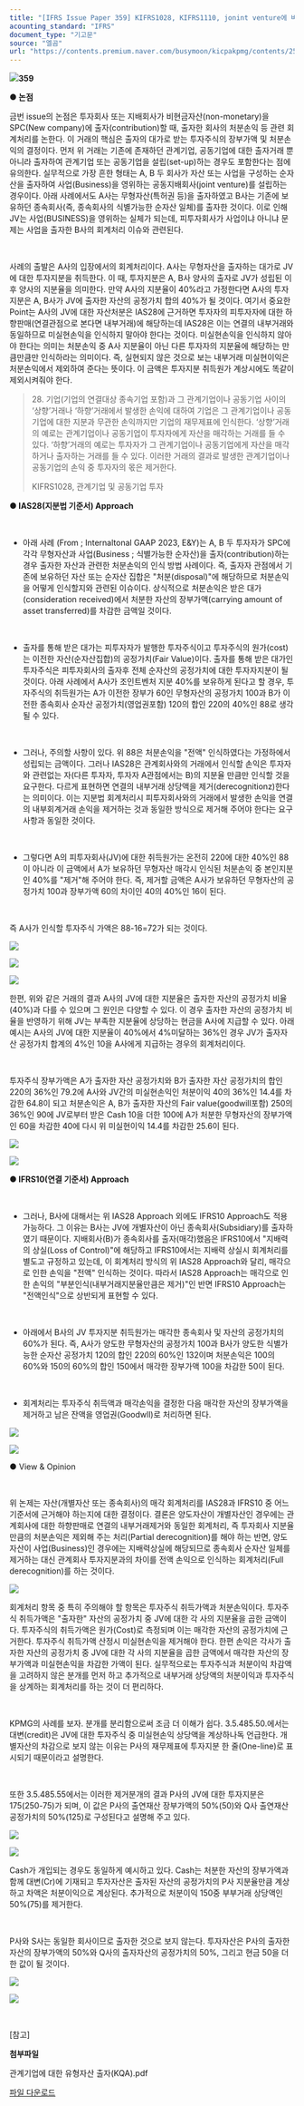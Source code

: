 ```yaml
---
title: "[IFRS Issue Paper 359] KIFRS1028, KIFRS1110, jonint venture에 비화폐성자산의 출자시 투자자의 처분손익 회계처리(source : EY)"
acounting_standard: "IFRS"
document_type: "기고문"
source: "엘곰"
url: "https://contents.premium.naver.com/busymoon/kicpakpmg/contents/250131163845959xp"
---
```

![](https://n2.news.naver.com/l.gif?type=content)**359**

**● 논점**

금번 issue의 논점은 투자회사 또는 지배회사가 비현금자산(non-monetary)을 SPC(New company)에 출자(contribution)할 때, 출자한 회사의 처분손익 등 관련 회계처리를 논한다. 이 거래의 핵심은 출자의 대가로 받는 투자주식의 장부가액 및 처분손익의 결정이다. 먼저 위 거래는 기존에 존재하던 관계기업, 공동기업에 대한 출자거래 뿐 아니라 출자하여 관계기업 또는 공동기업을 설립(set-up)하는 경우도 포함한다는 점에 유의한다. 실무적으로 가장 흔한 형태는 A, B 두 회사가 자산 또는 사업을 구성하는 순자산을 출자하여 사업(Business)을 영위하는 공동지배회사(joint venture)를 설립하는 경우이다. 아래 사례에서도 A사는 무형자산(특허권 등)을 출자하였고 B사는 기존에 보유하던 종속회사(즉, 종속회사의 식별가능한 순자산 일체)를 출자한 것이다. 이로 인해 JV는 사업(BUSINESS)을 영위하는 실체가 되는데, 피투자회사가 사업이냐 아니냐 문제는 사업을 출자한 B사의 회계처리 이슈와 관련된다.

​

사례의 출발은 A사의 입장에서의 회계처리이다. A사는 무형자산을 출자하는 대가로 JV에 대한 투자지분을 취득한다. 이 때, 투자지분은 A, B사 양사의 출자로 JV가 성립된 이후 양사의 지분율을 의미한다. 만약 A사의 지분율이 40%라고 가정한다면 A사의 투자지분은 A, B사가 JV에 출자한 자산의 공정가치 합의 40%가 될 것이다. 여기서 중요한 Point는 A사의 JV에 대한 자산처분은 IAS28에 근거하면 투자자의 피투자자에 대한 하향판매(연결관점으로 본다면 내부거래)에 해당하는데 IAS28은 이는 연결의 내부거래와 동일하므로 미실현손익을 인식하지 말아야 한다는 것이다. 미실현손익을 인식하지 않아야 한다는 의미는 처분손익 중 A사 지분율이 아닌 다른 투자자의 지분율에 해당하는 만큼만큼만 인식하라는 의미이다. 즉, 실현되지 않은 것으로 보는 내부거래 미실현이익은 처분손익에서 제외하여 준다는 뜻이다. 이 금액은 투자지분 취득원가 계상시에도 똑같이 제외시켜줘야 한다.

> 28\. 기업(기업의 연결대상 종속기업 포함)과 그 관계기업이나 공동기업 사이의 ‘상향’거래나 ‘하향’거래에서 발생한 손익에 대하여 기업은 그 관계기업이나 공동기업에 대한 지분과 무관한 손익까지만 기업의 재무제표에 인식한다. ‘상향’거래의 예로는 관계기업이나 공동기업이 투자자에게 자산을 매각하는 거래를 들 수 있다. ‘하향’거래의 예로는 투자자가 그 관계기업이나 공동기업에게 자산을 매각하거나 출자하는 거래를 들 수 있다. 이러한 거래의 결과로 발생한 관계기업이나 공동기업의 손익 중 투자자의 몫은 제거한다.
> 
> KIFRS1028, 관계기업 및 공동기업 투자

**● IAS28(지분법 기준서) Approach**

**​**

- 아래 사례 (From ; Internaltonal GAAP 2023, E&Y)는 A, B 두 투자자가 SPC에 각각 무형자산과 사업(Business ; 식별가능한 순자산)을 출자(contribution)하는 경우 출자한 자산과 관련한 처분손익의 인식 방법 사례이다. 즉, 출자자 관점에서 기존에 보유하던 자산 또는 순자산 집합은 "처분(disposal)"에 해당하므로 처분손익을 어떻게 인식할지와 관련된 이슈이다. 상식적으로 처분손익은 받은 대가(consideration received)에서 처분한 자산의 장부가액(carrying amount of asset transferred)를 차감한 금액일 것이다.

​

- 출자를 통해 받은 대가는 피투자자가 발행한 투자주식이고 투자주식의 원가(cost)는 이전한 자산(순자산집합)의 공정가치(Fair Value)이다. 출자를 통해 받은 대가인 투자주식은 피투자회사의 출자후 전체 순자산의 공정가치에 대한 투자자지분이 될 것이다. 아래 사례에서 A사가 조인트벤처 지분 40%를 보유하게 된다고 할 경우, 투자주식의 취득원가는 A가 이전한 장부가 60인 무형자산의 공정가치 100과 B가 이전한 종속회사 순자산 공정가치(영업권포함) 120의 합인 220의 40%인 88로 생각될 수 있다.

​

- 그러나, 주의할 사항이 있다. 위 88은 처분손익을 "전액" 인식하였다는 가정하에서 성립되는 금액이다. 그러나 IAS28은 관계회사와의 거래에서 인식할 손익은 투자자와 관련없는 자(다른 투자자, 투자자 A관점에서는 B)의 지분율 만큼만 인식할 것을 요구한다. 다르게 표현하면 연결의 내부거래 상당액을 제거(derecognitionz)한다는 의미이다. 이는 지분법 회계처리시 피투자회사와의 거래에서 발생한 손익을 연결의 내부회계거래 손익을 제거하는 것과 동일한 방식으로 제거해 주어야 한다는 요구사항과 동일한 것이다.

​

- 그렇다면 A의 피투자회사(JV)에 대한 취득원가는 온전히 220에 대한 40%인 88이 아니라 이 금액에서 A가 보유하던 무형자산 매각시 인식된 처분손익 중 본인지분인 40%를 "제거"해 주어야 한다. 즉, 제거할 금액은 A사가 보유하던 무형자산의 공정가치 100과 장부가액 60의 차이인 40의 40%인 16이 된다.

​

즉 A사가 인식할 투자주식 가액은 88-16=72가 되는 것이다.

![](https://scs-phinf.pstatic.net/MjAyNTAxMzFfMjcy/MDAxNzM4MzA3MjMzNDE5.vK8jGIMM1YQPo25n5XqE7_K4RXHfJqOCOcR8KX5tNDkg.dxVVKIHwf36HbILUGxBBLyLxu8dnKUbkqlfEyNdd_xEg.PNG/image.png?type=w800)

![](https://scs-phinf.pstatic.net/MjAyNTAxMzFfMzUg/MDAxNzM4MzA3MjcyOTYw.izH7Y-4nSzhHiw3pOvD0WaldjyyoZHmnyY5_VndmpBMg.cB9seQT8hXnC3NWqXl-DVsqXOWBLR5c-Yqn5_qK9Cp4g.PNG/image.png?type=w800)

![](https://scs-phinf.pstatic.net/MjAyNTAxMzFfMTQw/MDAxNzM4MzA3MzA0NjUx.MAXqOQSzrpPp90QOPU5a0n---h4rVR_MJpI_d18LCHEg.ohFOuHAx82cyZbPFFnPVWyVZBnis_byFq2Ou_fhe2p8g.PNG/image.png?type=w800)

한편, 위와 같은 거래의 결과 A사의 JV에 대한 지분율은 출자한 자산의 공정가치 비율(40%)과 다를 수 있으며 그 원인은 다양할 수 있다. 이 경우 출자한 자산의 공정가치 비율을 반영하기 위해 JV는 부족한 지분율에 상당하는 현금을 A사에 지급할 수 있다. 아래 예시는 A사의 JV에 대한 지분율이 40%에서 4%미달하는 36%인 경우 JV가 출자자산 공정가치 합계의 4%인 10을 A사에게 지급하는 경우의 회계처리이다.

​

투자주식 장부가액은 A가 출자한 자산 공정가치와 B가 출자한 자산 공정가치의 합인 220의 36%인 79.2에 A사와 JV간의 미실현손익인 처분이익 40의 36%인 14.4를 차감한 64.8이 되고 처분손익은 A, B가 출자한 자산의 Fair value(goodwill포함) 250의 36%인 90에 JV로부터 받은 Cash 10을 더한 100에 A가 처분한 무형자산의 장부가액인 60을 차감한 40에 다시 위 미실현이익 14.4를 차감한 25.6이 된다.

![](https://scs-phinf.pstatic.net/MjAyNTAyMDFfMTYg/MDAxNzM4Mzg3MTMzMjk4.o5O52_QmEaNYraCP7udOIRRR42kaXNkq9YkzWVHpLhsg.w5C7eRai_9zVYkgR0L3CGdJCbPOCsMX62kINQMLYCJsg.PNG/image.png?type=w800)

![](https://scs-phinf.pstatic.net/MjAyNTAyMDFfMjM2/MDAxNzM4Mzg3MTg5NzUy.zM3VQjY6gZxWYzAADIezTMMxTdiJCHzHjY2HTP8uyKMg.If0u1WoSV-5lo7LjS8bTVQS5Rx008bUeBZY_-7xO-iQg.PNG/image.png?type=w800)

**● IFRS10(연결 기준서) Approach**

**​**

- 그러나, B사에 대해서는 위 IAS28 Approach 외에도 IFRS10 Approach도 적용 가능하다. 그 이유는 B사는 JV에 개별자산이 아닌 종속회사(Subsidiary)를 출자하였기 때문이다. 지배회사(B)가 종속회사를 출자(매각)했음은 IFRS10에서 "지배력의 상실(Loss of Control)"에 해당하고 IFRS10에서는 지배력 상실시 회계처리를 별도고 규정하고 있는데, 이 회계처리 방식의 위 IAS28 Approach와 달리, 매각으로 인한 손익을 "전액" 인식하는 것이다. 따라서 IAS28 Approach는 매각으로 인한 손익의 "부분인식(내부거래지분율만큼은 제거)"인 반면 IFRS10 Approach는 "전액인식"으로 상반되게 표현할 수 있다.

​

- 아래에서 B사의 JV 투자지분 취득원가는 매각한 종속회사 및 자산의 공정가치의 60%가 된다. 즉, A사가 양도한 무형자산의 공정가치 100과 B사가 양도한 식별가능한 순자산 공정가치 120의 합인 220의 60%인 132이며 처분손익은 100의 60%와 150의 60%의 합인 150에서 매각한 장부가액 100을 차감한 50이 된다.

​

- 회계처리는 투자주식 취득액과 매각손익을 결정한 다음 매각한 자산의 장부가액을 제거하고 남은 잔액을 영업권(Goodwll)로 처리하면 된다.

![](https://scs-phinf.pstatic.net/MjAyNTAxMzFfMjQ0/MDAxNzM4MzA4MzIwNjcy.NgH3fVUKk1wwv2BdYPtMeAm0c4zzP-clSC_lwD4TX_8g.fc4rEra-QF90pLKRNBHjjWxdUKLrDxaDHb2AhMj8X1wg.PNG/image.png?type=w800)

![](https://scs-phinf.pstatic.net/MjAyNTAxMzFfMjY4/MDAxNzM4MzA4MzQ3OTM1._QceNmd2GGvBWpI4vlO4FzHZ5SYPsrR6N-NZR9mFOKcg.jg_wUyXUVgtnNXzSawwVg_m7P_1xLkbc8j5vgwgr8oAg.PNG/image.png?type=w800)

● View & Opinion

​

위 논제는 자산(개별자산 또는 종속회사)의 매각 회계처리를 IAS28과 IFRS10 중 어느 기준서에 근거해야 하는지에 대한 결정이다. 결론은 양도자산이 개별자산인 경우에는 관계회사에 대한 하향판매로 연결의 내부거래제거와 동일한 회계처리, 즉 투자회사 지분율만큼의 처분손익은 제외해 주는 처리(Partial derecognition)를 해야 하는 반면, 양도자산이 사업(Business)인 경우에는 지배력상실에 해당되므로 종속회사 순자산 일체를 제거하는 대신 관계회사 투자지분과의 차이를 전액 손익으로 인식하는 회계처리(Full derecognition)를 하는 것이다.

![](https://scs-phinf.pstatic.net/MjAyNTAxMzFfMjU1/MDAxNzM4MzI4NzM0Njg5.VPuDYzsmR5jegmB3fgvxuK0ocKVWXnAOHRjfB4hpFuwg.flkkEHcnocdQTZ_8IotT7YqIM86u1BKDjJMNa_XtvJQg.PNG/image.png?type=w800)

회계처리 항목 중 특히 주의해야 할 항목은 투자주식 취득가액과 처분손익이다. 투자주식 취득가액은 "출자한" 자산의 공정가치 중 JV에 대한 각 사의 지분율을 곱한 금액이다. 투자주식의 취득가액은 원가(Cost)로 측정되며 이는 매각한 자산의 공정가치에 근거한다. 투자주식 취득가액 산정시 미실현손익을 제거해야 한다. 한편 손익은 각사가 출자한 자산의 공정가치 중 JV에 대한 각 사의 지분율을 곱한 금액에서 매각한 자산의 장부가액과 미실현손익을 차감한 가액이 된다. 실무적으로는 투자주식과 처분이익 차감액을 고려하지 않은 분개를 먼저 하고 추가적으로 내부거래 상당액의 처분이익과 투자주식을 상계하는 회계처리를 하는 것이 더 편리하다.

​

KPMG의 사례를 보자. 분개를 분리함으로써 조금 더 이해가 쉽다. 3.5.485.50.에서는 대변(credit)은 JV에 대한 투자주식 중 미실현손익 상당액을 계상하나독 언급한다. 개별자산의 차감으로 보지 않는 이유는 P사의 재무제표에 투자지분 한 줄(One-line)로 표시되기 때문이라고 설명한다.

​

또한 3.5.485.55에서는 이러한 제거분개의 결과 P사의 JV에 대한 투자지분은 175(250-75)가 되며, 이 값은 P사의 출연재산 장부가액의 50%(50)와 Q사 출연재산 공정가치의 50%(125)로 구성된다고 설명해 주고 있다.

![](https://scs-phinf.pstatic.net/MjAyNTAyMDNfNyAg/MDAxNzM4NTYyOTI0Nzkw.hyQ2zk2zg3_4eM0DX76vIVJsUcUSsomf-VB1P63OlY8g.0SvvBiXj154Pg4JPiLsVX0mT8PStJwyxQks4VUrDbI0g.PNG/image.png?type=w800)

![](https://scs-phinf.pstatic.net/MjAyNTAyMDNfMjgg/MDAxNzM4NTYyOTQ2NTM4.X_XUiS62aBXykddKXM1oyqVbkYQtG_tuZ7tfBLnfc9Yg.wpPBOIMW-FvAYawCARxRYlgbe9TnkXsdaHlRSaTW1hsg.PNG/image.png?type=w800)

Cash가 개입되는 경우도 동일하게 예시하고 있다. Cash는 처분한 자산의 장부가액과 함께 대변(Cr)에 기재되고 투자자산은 출자된 자산의 공정가치의 P사 지분율만큼 계상하고 차액은 처분이익으로 계상된다. 추가적으로 처분이익 150중 부부거래 상당액인 50%(75)를 제거한다.

​

P사와 S사는 동일한 회사이므로 출자한 것으로 보지 않는다. 투자자산은 P사의 출자한 자산의 장부가액의 50%와 Q사의 출자자산의 공정가치의 50%, 그리고 현금 50을 더한 값이 될 것이다.

![](https://scs-phinf.pstatic.net/MjAyNTAyMDNfMTg0/MDAxNzM4NTYzNDUyOTIw.9H7h3y-yzG_B3jX0NUWsnuz1kzGyWe_CNPpPzT2l1Pog.yYEPblqBpNG-NicfqfYIYrzKG_On0copQv4uymwXKx0g.PNG/image.png?type=w800)

![](https://scs-phinf.pstatic.net/MjAyNTAyMDNfMjU5/MDAxNzM4NTYzNTY2MjU0.hvy9CYoKLP06Sy7DaBTrGFLuMjUd8LZCXyKskS2W5icg.awdE77afNA1tS5SAbFUKauQLScx7FEn9wTZMHVnomS4g.PNG/image.png?type=w800)

​

\[참고\]

**첨부파일**

관계기업에 대한 유형자산 출자(KQA).pdf

[파일 다운로드](https://files-scs.pstatic.net/2025/02/01/OV87xQmbEp/%EA%B4%80%EA%B3%84%EA%B8%B0%EC%97%85%EC%97%90%20%EB%8C%80%ED%95%9C%20%EC%9C%A0%ED%98%95%EC%9E%90%EC%82%B0%20%EC%B6%9C%EC%9E%90\(KQA\).pdf)

**​**

**​**

​

​